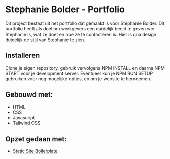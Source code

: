 # Stephanie Bolder - Portfolio

Dit project bestaat uit het portfolio dat gemaakt is voor Stephanie Bolder. Dit portfolio heeft als doel om werkgevers een duidelijk beeld te geven wie Stephanie is, wat ze doet en hoe ze te contacteren is. Hier is qua design duidelijk de stijl van Stephanie te zien.

## Installeren
Clone je eigen repository, gebruik vervolgens NPM INSTALL en daarna NPM START voor je development server. Eventueel kun je NPM RUN SETUP gebruiken voor nog mogelijke opties, en om je website te hernoemen.

## Gebouwd met:
-	HTML
-	CSS
-	Javascript
-	Tailwind CSS

## Opzet gedaan met:
* [Static Site Boilerplate](https://github.com/aadvdh/static-site-boilerplate-tailwindcss)
